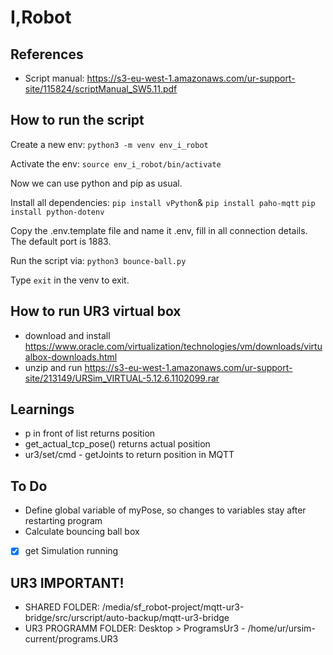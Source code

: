 # I,Robot

## References

- Script manual: https://s3-eu-west-1.amazonaws.com/ur-support-site/115824/scriptManual_SW5.11.pdf

## How to run the script

Create a new env: `python3 -m venv env_i_robot`

Activate the env: `source env_i_robot/bin/activate`

Now we can use python and pip as usual.

Install all dependencies: `pip install vPython`& `pip install paho-mqtt` `pip install python-dotenv`

Copy the .env.template file and name it .env, fill in all connection details. The default port is 1883.

Run the script via: `python3 bounce-ball.py`

Type `exit` in the venv to exit.


## How to run UR3 virtual box
- download and install https://www.oracle.com/virtualization/technologies/vm/downloads/virtualbox-downloads.html
- unzip and run  https://s3-eu-west-1.amazonaws.com/ur-support-site/213149/URSim_VIRTUAL-5.12.6.1102099.rar

## Learnings
- p in front of list returns position
- get_actual_tcp_pose() returns actual position
- ur3/set/cmd - getJoints to return position in MQTT


## To Do
- Define global variable of myPose, so changes to variables stay after restarting program
- Calculate bouncing ball box
- [x] get Simulation running

## UR3 IMPORTANT!
- SHARED FOLDER: /media/sf_robot-project/mqtt-ur3-bridge/src/urscript/auto-backup/mqtt-ur3-bridge
- UR3 PROGRAMM FOLDER: Desktop > ProgramsUr3 - /home/ur/ursim-current/programs.UR3
